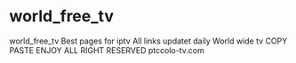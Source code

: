 # world_free_tv
world_free_tv
Best pages for iptv
All links updatet daily
World wide tv
COPY PASTE ENJOY
ALL RIGHT RESERVED ptccolo-tv.com
